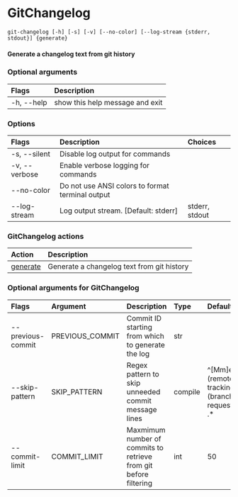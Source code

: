 
GitChangelog
============


``git-changelog [-h] [-s] [-v] [--no-color] [--log-stream {stderr, stdout}] {generate}``
#### Generate a changelog text from git history

### Optional arguments

|Flags|Description|
| :--- | :--- |
|-h, --help|show this help message and exit|

### Options

|Flags|Description|Choices|
| :--- | :--- | :--- |
|-s, --silent|Disable log output for commands||
|-v, --verbose|Enable verbose logging for commands||
|--no-color|Do not use ANSI colors to format terminal output||
|--log-stream|Log output stream. [Default: stderr]|stderr, stdout|

### GitChangelog actions

|Action|Description|
| :--- | :--- |
|[generate](generate/README.md)|Generate a changelog text from git history|

### Optional arguments for GitChangelog

|Flags|Argument|Description|Type|Default|
| :--- | :--- | :--- | :--- | :--- |
|--previous-commit|PREVIOUS_COMMIT|Commit ID starting from which to generate the log|str||
|--skip-pattern|SKIP_PATTERN|Regex pattern to skip unneeded commit message lines|compile|^[Mm]erged? (remote-tracking )?(branch&#124;pull request&#124;in) .*|
|--commit-limit|COMMIT_LIMIT|Maxmimum number of commits to retrieve from git before filtering|int|50|
